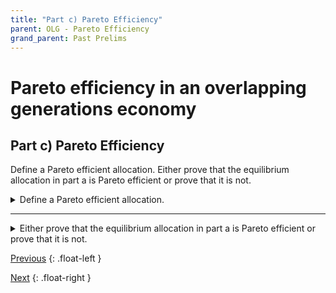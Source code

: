```yaml
---
title: "Part c) Pareto Efficiency" 
parent: OLG - Pareto Efficiency
grand_parent: Past Prelims
---
```


# Pareto efficiency in an overlapping generations economy

## Part c) Pareto Efficiency

Define a Pareto efficient allocation.
Either prove that the equilibrium allocation in part a is Pareto efficient or prove that it is not.


<details markdown="block"><summary>Define a Pareto efficient allocation.</summary>

An allocation is *Pareto Efficient* if it is feasible and there is no alternative feasible outcome which makes at least one generation better off and no generations worse off.

### Feasible Allocation

To be Pareto efficient, an allocation $$\{c_t^t, c_{t+1}^t\}_{t=0}^\infty, \{c_1^0\}$$ must be feasible, meaning that for all $t=1,2,...$:

$$c_t^t + c_t^{t-1} = w_t^t + w_t^{t-1}$$

$$c_t^t \geq 0$$

$$c_t^{t-1} \geq 0$$

### No feasible Pareto improvments


</details>

---



<details markdown="block"><summary>Either prove that the equilibrium allocation in part a is Pareto efficient or prove that it is not.</summary>


</details>


[Previous](kehoe-olg-b)
{: .float-left }

[Next](kehoe-olg-d)
{: .float-right }

